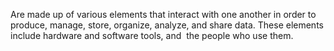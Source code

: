 Are made up of various elements that interact with one another in order to produce, manage, store, organize, analyze, and share data. These elements include hardware and software tools, and 
the people who use them.